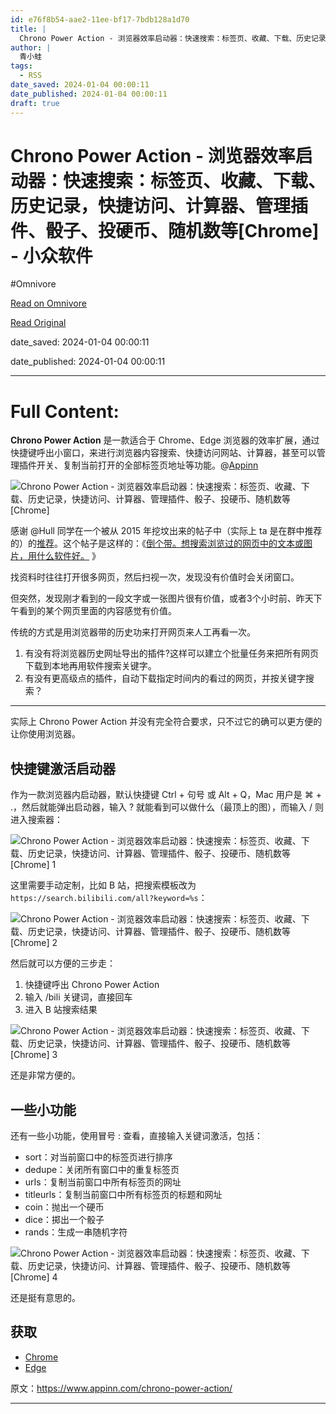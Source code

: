 ```yaml
---
id: e76f8b54-aae2-11ee-bf17-7bdb128a1d70
title: |
  Chrono Power Action - 浏览器效率启动器：快速搜索：标签页、收藏、下载、历史记录，快捷访问、计算器、管理插件、骰子、投硬币、随机数等[Chrome] - 小众软件
author: |
  青小蛙
tags:
  - RSS
date_saved: 2024-01-04 00:00:11
date_published: 2024-01-04 00:00:11
draft: true
---
```


# Chrono Power Action - 浏览器效率启动器：快速搜索：标签页、收藏、下载、历史记录，快捷访问、计算器、管理插件、骰子、投硬币、随机数等[Chrome] - 小众软件
#Omnivore

[Read on Omnivore](https://omnivore.app/me/chrono-power-action-chrome-18cd3c8cc62)

[Read Original](https://www.appinn.com/chrono-power-action/)

date_saved: 2024-01-04 00:00:11

date_published: 2024-01-04 00:00:11

--- 

# Full Content: 

**Chrono Power Action** 是一款适合于 Chrome、Edge 浏览器的效率扩展，通过快捷键呼出小窗口，来进行浏览器内容搜索、快捷访问网站、计算器，甚至可以管理插件开关、复制当前打开的全部标签页地址等功能。@[Appinn](https://www.appinn.com/chrono-power-action/)

![Chrono Power Action - 浏览器效率启动器：快速搜索：标签页、收藏、下载、历史记录，快捷访问、计算器、管理插件、骰子、投硬币、随机数等[Chrome]](https://proxy-prod.omnivore-image-cache.app/1608x700,sD1RLSxz7a2lvNDtO5Uwu4kXyPfF6VWMpbyvOdXgXwTI/https://www.appinn.com/wp-content/uploads/2024/01/Appinn-feature-images-20.jpg "Chrono Power Action - 浏览器效率启动器：快速搜索：标签页、收藏、下载、历史记录，快捷访问、计算器、管理插件、骰子、投硬币、随机数等[Chrome] 1")

感谢 @Hull 同学在一个被从 2015 年挖坟出来的帖子中（实际上 ta 是在群中推荐的）的[推荐](https://meta.appinn.net/t/topic/1881/12?u=qingwa)。这个帖子是这样的：《[倒个带。想搜索浏览过的网页中的文本或图片，用什么软件好。](https://meta.appinn.net/t/topic/1881) 》

找资料时往往打开很多网页，然后扫视一次，发现没有价值时会关闭窗口。

但突然，发现刚才看到的一段文字或一张图片很有价值，或者3个小时前、昨天下午看到的某个网页里面的内容感觉有价值。

传统的方式是用浏览器带的历史功来打开网页来人工再看一次。

1. 有没有将浏览器历史网址导出的插件?这样可以建立个批量任务来把所有网页下载到本地再用软件搜索关键字。
2. 有没有更高级点的插件，自动下载指定时间内的看过的网页，并按关键字搜索？[](https://meta.appinn.net/t/topic/1881)

---

实际上 Chrono Power Action 并没有完全符合要求，只不过它的确可以更方便的让你使用浏览器。

## 快捷键激活启动器

作为一款浏览器内启动器，默认快捷键 Ctrl + 句号 或 Alt + Q，Mac 用户是 ⌘ \+ .，然后就能弹出启动器，输入 ? 就能看到可以做什么（最顶上的图），而输入 / 则进入搜索器：

![Chrono Power Action - 浏览器效率启动器：快速搜索：标签页、收藏、下载、历史记录，快捷访问、计算器、管理插件、骰子、投硬币、随机数等[Chrome] 1](https://proxy-prod.omnivore-image-cache.app/1000x771,s858-p-5HeFm9Pe8-cTx85rikpxJC0-fC_9J3Fu_Ysm0/https://www.appinn.com/wp-content/uploads/2024/01/Appinn-2024-01-04-12.40.50@2x.jpg "Chrono Power Action - 浏览器效率启动器：快速搜索：标签页、收藏、下载、历史记录，快捷访问、计算器、管理插件、骰子、投硬币、随机数等[Chrome] 2")

这里需要手动定制，比如 B 站，把搜索模板改为 `https://search.bilibili.com/all?keyword=%s`：

![Chrono Power Action - 浏览器效率启动器：快速搜索：标签页、收藏、下载、历史记录，快捷访问、计算器、管理插件、骰子、投硬币、随机数等[Chrome] 2](https://proxy-prod.omnivore-image-cache.app/664x321,sVssQ_HKNM-ILkCqGzG_-V1P5-fkAzsR9l3HO8KiaQak/https://www.appinn.com/wp-content/uploads/2024/01/Appinn-2024-01-04-12.47.11@2x.jpg "Chrono Power Action - 浏览器效率启动器：快速搜索：标签页、收藏、下载、历史记录，快捷访问、计算器、管理插件、骰子、投硬币、随机数等[Chrome] 3")

然后就可以方便的三步走：

1. 快捷键呼出 Chrono Power Action
2. 输入 /bili 关键词，直接回车
3. 进入 B 站搜索结果

![Chrono Power Action - 浏览器效率启动器：快速搜索：标签页、收藏、下载、历史记录，快捷访问、计算器、管理插件、骰子、投硬币、随机数等[Chrome] 3](https://proxy-prod.omnivore-image-cache.app/744x205,slwcpcL4pkUPrpPDRLg5ogg0JTxWE6-fjhfhvZFQS_Vc/https://www.appinn.com/wp-content/uploads/2024/01/Appinn-2024-01-04-12.48.41@2x.jpg "Chrono Power Action - 浏览器效率启动器：快速搜索：标签页、收藏、下载、历史记录，快捷访问、计算器、管理插件、骰子、投硬币、随机数等[Chrome] 4")

还是非常方便的。

## 一些小功能

还有一些小功能，使用冒号 : 查看，直接输入关键词激活，包括：

* sort：对当前窗口中的标签页进行排序
* dedupe：关闭所有窗口中的重复标签页
* urIs：复制当前窗口中所有标签页的网址
* titleurls：复制当前窗口中所有标签页的标题和网址
* coin：抛出一个硬币
* dice：掷出一个骰子
* rands：生成一串随机字符

![Chrono Power Action - 浏览器效率启动器：快速搜索：标签页、收藏、下载、历史记录，快捷访问、计算器、管理插件、骰子、投硬币、随机数等[Chrome] 4](https://proxy-prod.omnivore-image-cache.app/744x450,s-VJjp-GJkqjDGgVnr-iPASiz8zrQuIw4nORCtXM-BFs/https://www.appinn.com/wp-content/uploads/2024/01/Appinn-2024-01-04-12.51.43@2x.jpg "Chrono Power Action - 浏览器效率启动器：快速搜索：标签页、收藏、下载、历史记录，快捷访问、计算器、管理插件、骰子、投硬币、随机数等[Chrome] 5")

还是挺有意思的。

## 获取

* [Chrome](https://chromewebstore.google.com/detail/chrono-power-action/mpndfekdcijnjgfcoghjkhnjmdajhmnf)
* [Edge](https://microsoftedge.microsoft.com/addons/detail/chrono-power-action/edcbfceedocpofmemchpcnpmpfpobmaa)

原文：https://www.appinn.com/chrono-power-action/

---

